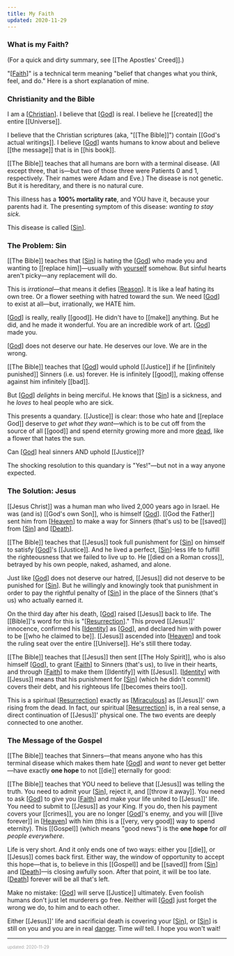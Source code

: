 ```yaml
---
title: My Faith
updated: 2020-11-29
---
```


### What is my Faith?

(For a quick and dirty summary, see [[The Apostles' Creed]].)

"[[Faith]]" is a technical term meaning "belief that changes what you think, feel, and do." Here is a short explanation of mine.

### Christianity and the Bible

I am a [[Christian]]. I believe that [[God]] is real. I believe he [[created]] the entire [[Universe]].

I believe that the Christian scriptures (aka, "[[The Bible]]") contain [[God's actual writings]]. I believe [[God]] wants humans to know about and believe [[the message]] that is in [[his book]].

[[The Bible]] teaches that all humans are born with a terminal disease. (All except three, that is&mdash;but two of those three were Patients 0 and 1, respectively. Their names were Adam and Eve.) The disease is not genetic. But it is hereditary, and there is no natural cure.

This illness has a **100% mortality rate**, and YOU have it, because your parents had it. The presenting symptom of this disease: _wanting to stay sick._

This disease is called [[Sin]].

### The Problem: Sin

[[The Bible]] teaches that [[Sin]] is hating the [[God]] who made you and wanting to [[replace him]]&mdash;usually with [yourself](/self-idolatry)<!-- [[Self-Idolatry]] --> somehow. But sinful hearts aren't picky&mdash;any replacement will do.

This is _irrational_&mdash;that means it defies [[Reason]]. It is like a leaf hating its own tree. Or a flower seething with hatred toward the sun. We need [[God]] to exist at all—but, irrationally, we HATE him.

[[God]] is really, really [[good]]. He didn't have to [[make]] anything. But he did, and he made it wonderful. You are an incredible work of art. [[God]] made you.

[[God]] does not deserve our hate. He deserves our love. We are in the wrong.

[[The Bible]] teaches that [[God]] would uphold [[Justice]] if he [[infinitely punished]] Sinners (i.e. us) forever. He is infinitely [[good]], making offense against him infinitely [[bad]].

But [[God]] _delights_ in being merciful. He knows that [[Sin]] is a sickness, and he _loves_ to heal people who are sick.

This presents a quandary. [[Justice]] is clear: those who hate and [[replace God]] deserve to _get what they want_—which is to be cut off from the source of all [[good]] and spend eternity growing more and more [dead](/hell), like a flower that hates the sun.

Can [[God]] heal sinners AND uphold [[Justice]]?

The shocking resolution to this quandary is "Yes!"&mdash;but not in a way anyone expected.

### The Solution: Jesus

[[Jesus Christ]] was a human man who lived 2,000 years ago in Israel. He was (and is) [[God's own Son]], who is himself [[God]]. [[God the Father]] sent him from [[Heaven]] to make a way for Sinners (that's us) to be [[saved]] from [[Sin]] and [[Death]].

[[The Bible]] teaches that [[Jesus]] took full punishment for [[Sin]] on himself to satisfy [[God]]'s [[Justice]]. And he lived a perfect, [[Sin]]-less life to fulfill the righteousness that we failed to live up to. He [[died on a Roman cross]], betrayed by his own people, naked, ashamed, and alone.

Just like [[God]] does not deserve our hatred, [[Jesus]] did not deserve to be punished for [[Sin]]. But he willingly and knowingly took that punishment in order to pay the rightful penalty of [[Sin]] in the place of the Sinners (that's us) who actually earned it.

On the third day after his death, [[God]] raised [[Jesus]] back to life. The [[Bible]]'s word for this is "[[Resurrection]]." This proved [[Jesus]]' innocence, confirmed his [[Identity]] as [[God]], and declared him with power to be [[who he claimed to be]]. [[Jesus]] ascended into [[Heaven]] and took the ruling seat over the entire [[Universe]]. He's still there today.

[[The Bible]] teaches that [[Jesus]] then sent [[The Holy Spirit]], who is also himself [[God]], to grant [[Faith]] to Sinners (that's us), to live in their hearts, and through [[Faith]] to make them [[Identify]] with [[Jesus]]. [[Identity]] with [[Jesus]] means that his punishment for [[Sin]] (which he didn't commit) covers their debt, and his righteous life [[becomes theirs too]].

This is a spiritual [[Resurrection]] exactly as [[Miraculous]] as [[Jesus]]' own rising from the dead. In fact, our spiritual [[Resurrection]] is, in a real sense, a direct continuation of [[Jesus]]' physical one. The two events are deeply connected to one another.

### The Message of the Gospel

[[The Bible]] teaches that Sinners&mdash;that means anyone who has this terminal disease which makes them hate [[God]] and _want_ to never get better&mdash;have exactly **one hope** to not [[die]] eternally for good:

[[The Bible]] teaches that YOU need to believe that [[Jesus]] was telling the truth. You need to admit your [[Sin]], reject it, and [[throw it away]]. You need to ask [[God]] to give you [[Faith]] and make your life united to [[Jesus]]' life. You need to submit to [[Jesus]] as your King. If you do, then his payment covers your [[crimes]], you are no longer [[God]]'s enemy, and you will [[live forever]] in [[Heaven]] with him (this is a [[very, very good]] way to spend eternity). This [[Gospel]] (which means "good news") is the **one hope** for _all people everywhere_.

Life is very short. And it only ends one of two ways: either you [[die]], or [[Jesus]] comes back first. Either way, the window of opportunity to accept this hope&mdash;that is, to believe in this [[Gospel]] and be [[saved]] from [[Sin]] and [[Death]]&mdash;is closing awfully soon. After that point, it will be too late. [[Death]] forever will be all that's left.

Make no mistake: [[God]] will serve [[Justice]] ultimately. Even foolish humans don't just let murderers go free. Neither will [[God]] just forget the wrong we do, to him and to each other.

Either [[Jesus]]' life and sacrificial death is covering your [[Sin]], or [[Sin]] is still on you and you are in real [danger](/hell). Time _will_ tell. I hope you won't wait!

---

<sup><sub><font color="#a6a6a6">updated: 2020-11-29</font></sub></sup>

[//begin]: # "Autogenerated link references for markdown compatibility"
[the-apostles-creed]: the-apostles-creed "The Apostles' Creed"
[faith]: faith "Faith"
[christian]: christian "Christian"
[god]: god "God"
[the-bible]: the-bible "The Bible"
[sin]: sin "Sin"
[reason]: reason "Reason"
[jesus-christ]: jesus-christ "Jesus Christ"
[god-the-father]: god-the-father "God the Father"
[heaven]: heaven "Heaven"
[death]: death "Death"
[resurrection]: resurrection "Resurrection"
[identity]: identity "Identity"
[the-holy-spirit]: the-holy-spirit "The Holy Spirit"
[miraculous]: miraculous "Miraculous"
[//end]: # "Autogenerated link references"
